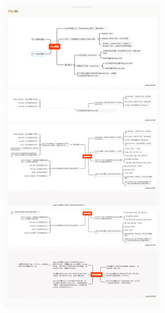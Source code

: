 ![](https://raw.githubusercontent.com/lian-yang/images/master/images/flex1.png)\
![](https://raw.githubusercontent.com/lian-yang/images/master/images/flex2.png)

![](https://raw.githubusercontent.com/lian-yang/images/master/images/flex3.png)